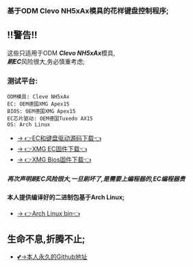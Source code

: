 ### 基于ODM Clevo NH5xAx模具的花样键盘控制程序;

## !!警告!!
这些只适用于ODM ***Clevo NH5xAx***模具,  
***刷EC***风险很大,务必慎重考虑;

### 测试平台:
```
ODM模具: Cleve NH5xAx
EC: OEM德国XMG Apex15
BIOS: OEM德国XMG Apex15
EC芯片驱动: OEM德国Tuxedo AX15
OS: Arch Linux
```

- [→ 👉EC和键盘驱动源码下载👈](https://github.com/tuxedocomputers/tuxedo-keyboard)
- [→ 👉XMG EC固件下载👈](https://github.com/wo2ni/NH5xAx-keyboard/releases/download/V0.1/Bios-XMG_APEX_NH5xAxx_BIOS_1.07.07RTR1_r2.zip)
- [→ 👉XMG Bios固件下载👈](https://github.com/wo2ni/NH5xAx-keyboard/releases/download/V0.1/Bios-XMG_APEX_NH5xAxx_BIOS_1.07.07RTR1_r2.zip)

##### 再次声明刷EC风险很大,一旦刷坏了,是需要上编程器的,EC编程器***贵***

#### 本人提供编译好的二进制包基于Arch Linux;
- [→ 👉Arch Linux bin👈](https://github.com/wo2ni/NH5xAx-keyboard/releases/download/V0.1/tuxedo-keyboard-3.0.2-1-x86_64.pkg.tar.zst)


## 生命不息,折腾不止;
- [💕->本人永久的Github地址](https://github.com/wo2ni)
